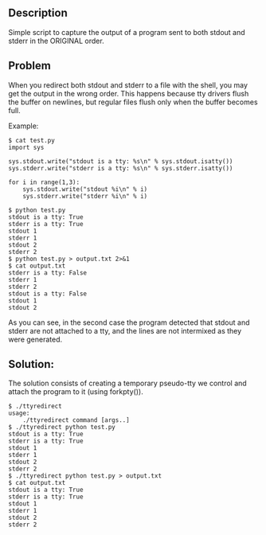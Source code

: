 ## Description

Simple script to capture the output of a program sent to both stdout and stderr in the ORIGINAL order. 

## Problem

When you redirect both stdout and stderr to a file with the shell, you may get the output in the wrong order. This happens because tty drivers flush the buffer on newlines, but regular files flush only when the buffer becomes full.

Example:

    $ cat test.py
    import sys
    
    sys.stdout.write("stdout is a tty: %s\n" % sys.stdout.isatty())
    sys.stderr.write("stderr is a tty: %s\n" % sys.stderr.isatty())
    
    for i in range(1,3):
        sys.stdout.write("stdout %i\n" % i)
    	sys.stderr.write("stderr %i\n" % i)

    $ python test.py 
    stdout is a tty: True
    stderr is a tty: True
    stdout 1
    stderr 1
    stdout 2
    stderr 2
    $ python test.py > output.txt 2>&1
    $ cat output.txt 
    stderr is a tty: False
    stderr 1
    stderr 2
    stdout is a tty: False
    stdout 1
    stdout 2

As you can see, in the second case the program detected that stdout and stderr are not attached to a tty, and the lines are not intermixed as they were generated.

## Solution:

The solution consists of creating a temporary pseudo-tty we control and attach the program to it (using forkpty()).

    $ ./ttyredirect 
    usage:
        ./ttyredirect command [args..]
    $ ./ttyredirect python test.py 
    stdout is a tty: True
    stderr is a tty: True
    stdout 1
    stderr 1
    stdout 2
    stderr 2
    $ ./ttyredirect python test.py > output.txt
    $ cat output.txt 
    stdout is a tty: True
    stderr is a tty: True
    stdout 1
    stderr 1
    stdout 2
    stderr 2

